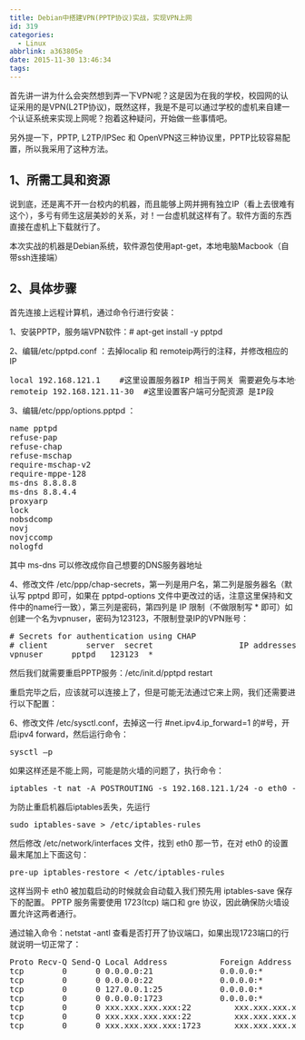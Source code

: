 ```yaml
---
title: Debian中搭建VPN(PPTP协议)实战，实现VPN上网
id: 319
categories:
  - Linux
abbrlink: a363805e
date: 2015-11-30 13:46:34
tags:
---
```


首先讲一讲为什么会突然想到弄一下VPN呢？这是因为在我的学校，校园网的认证采用的是VPN(L2TP协议)，既然这样，我是不是可以通过学校的虚机来自建一个认证系统来实现上网呢？抱着这种疑问，开始做一些事情吧。

另外提一下，PPTP, L2TP/IPSec 和 OpenVPN这三种协议里，PPTP比较容易配置，所以我采用了这种方法。

## 1、所需工具和资源

说到底，还是离不开一台校内的机器，而且能够上网并拥有独立IP（看上去很难有这个），多亏有师生这层美妙的关系，对！一台虚机就这样有了。软件方面的东西直接在虚机上下载就行了。

本次实战的机器是Debian系统，软件源包使用apt-get，本地电脑Macbook（自带ssh连接端）

## 2、具体步骤

首先连接上远程计算机，通过命令行进行安装：
<!--more-->

1、安装PPTP，服务端VPN软件：# apt-get install -y pptpd

2、编辑/etc/pptpd.conf ：去掉localip 和 remoteip两行的注释，并修改相应的IP
<pre lang="bash">local 192.168.121.1    #这里设置服务器IP 相当于网关 需要避免与本地一样
remoteip 192.168.121.11-30  #这里设置客户端可分配资源 是IP段
</pre>
3、编辑/etc/ppp/options.pptpd ：
<pre lang="bash">name pptpd
refuse-pap
refuse-chap
refuse-mschap
require-mschap-v2
require-mppe-128
ms-dns 8.8.8.8
ms-dns 8.8.4.4
proxyarp
lock
nobsdcomp
novj
novjccomp
nologfd
</pre>
其中 ms-dns 可以修改成你自己想要的DNS服务器地址

4、修改文件 /etc/ppp/chap-secrets，第一列是用户名，第二列是服务器名（默认写 pptpd 即可，如果在 pptpd-options 文件中更改过的话，注意这里保持和文件中的name行一致），第三列是密码，第四列是 IP 限制（不做限制写 * 即可）如创建一个名为vpnuser，密码为123123，不限制登录IP的VPN账号：
<pre lang="bash"># Secrets for authentication using CHAP
# client        server  secret                  IP addresses
vpnuser      pptpd   123123  *
</pre>
然后我们就需要重启PPTP服务：/etc/init.d/pptpd restart

重启完毕之后，应该就可以连接上了，但是可能无法通过它来上网，我们还需要进行以下配置：

6、修改文件 /etc/sysctl.conf，去掉这一行 #net.ipv4.ip_forward=1 的#号，开启ipv4 forward，然后运行命令：
<pre lang="bash">sysctl –p
</pre>
如果这样还是不能上网，可能是防火墙的问题了，执行命令：
<pre lang="bash">iptables -t nat -A POSTROUTING -s 192.168.121.1/24 -o eth0 -j MASQUERADE
</pre>
为防止重启机器后iptables丢失，先运行
<pre lang="bash">
sudo iptables-save > /etc/iptables-rules
</pre>
然后修改 /etc/network/interfaces 文件，找到 eth0 那一节，在对 eth0 的设置最末尾加上下面这句：
<pre lang="bash">
pre-up iptables-restore < /etc/iptables-rules
</pre>
这样当网卡 eth0 被加载启动的时候就会自动载入我们预先用 iptables-save 保存下的配置。
PPTP 服务需要使用 1723(tcp) 端口和 gre 协议，因此确保防火墙设置允许这两者通行。

通过输入命令：netstat -antl 查看是否打开了协议端口，如果出现1723端口的行就说明一切正常了：
<pre lang="bash">
Proto Recv-Q Send-Q Local Address           Foreign Address         State      
tcp        0      0 0.0.0.0:21              0.0.0.0:*               LISTEN     
tcp        0      0 0.0.0.0:22              0.0.0.0:*               LISTEN     
tcp        0      0 127.0.0.1:25            0.0.0.0:*               LISTEN     
tcp        0      0 0.0.0.0:1723            0.0.0.0:*               LISTEN     
tcp        0      0 xxx.xxx.xxx.xxx:22         xxx.xxx.xxx.xxx:51910       ESTABLISHED
tcp        0      0 xxx.xxx.xxx.xxx:22         xxx.xxx.xxx.xxx:53934     ESTABLISHED
tcp        0      0 xxx.xxx.xxx.xxx:1723       xxx.xxx.xxx.xxx:61101     ESTABLISHED
</pre>